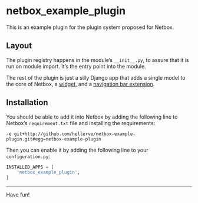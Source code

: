 # netbox\_example\_plugin

This is an example plugin for the plugin system proposed for Netbox.

## Layout

The plugin registry happens in the module’s `__init__.py`, to assure that it is
run on module import. It’s the entry point into the module.

The rest of the plugin is just a silly Django app that adds a single model to
the core of Netbox, a [widget](netbox_example_plugin/templates/example/widget.html),
and a [navigation bar extension](netbox_example_plugin/templates/example/navbar.html).

## Installation

You should be able to add it into Netbox by adding the following line to
Netbox’s `requirement.txt` file and installing the requirements:

```
-e git+http://github.com/hellerve/netbox-example-plugin.git#egg=netbox-example-plugin
```

Then you can enable it by adding the following line to your `configuration.py`:

```python
INSTALLED_APPS = [
    'netbox_example_plugin',
]
```

<hr/>

Have fun!
